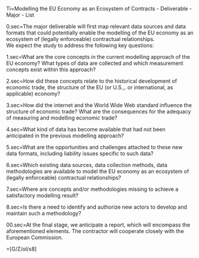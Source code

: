 Ti=Modelling the EU Economy as an Ecosystem of Contracts - Deliverable - Major - List

0.sec=The major deliverable will first map relevant data sources and data formats that could potentially enable the modelling of the EU economy as an ecosystem of (legally enforceable) contractual relationships.<br>We expect the study to address the following key questions:

1.sec=What are the core concepts in the current modelling approach of the EU economy? What types of data are collected and which measurement concepts exist within this approach?

2.sec=How did these concepts relate to the historical development of economic trade, the structure of the EU (or U.S.,. or international, as applicable) economy?

3.sec=How did the internet and the World Wide Web standard influence the structure of economic trade? What are the consequences for the adequacy of measuring and modelling economic trade?

4.sec=What kind of data has become available that had not been anticipated in the previous modelling
approach?

5.sec=What are the opportunities and challenges attached to these new data formats, including liability issues specific to such data?

6.sec=Which existing data sources, data collection methods, data methodologies are available to model the EU economy as an ecosystem of (legally enforceable) contractual relationships?

7.sec=Where are concepts and/or methodologies missing to achieve a satisfactory modelling result?

8.sec=Is there a need to identify and authorize new actors to develop and maintain such a methodology?

00.sec=At the final stage, we anticipate a report, which will encompass the aforementioned elements. The contractor will cooperate closely with the European Commission.

=[G/Z/ol/s8]
